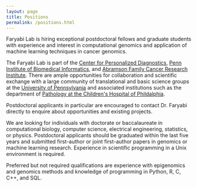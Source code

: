 ```yaml
---
layout: page
title: Positions
permalink: /positions.html
---
```


Faryabi Lab is hiring exceptional postdoctoral fellows and graduate students with experience and interest in computational genomics and application of machine learning techniques in cancer genomics. 

The Faryabi Lab is part of the [Center for Personalized Diagnostics](http://www.pennmedicine.org/personalized-diagnostics/), [Penn Institute of Biomedical Informatics](http://upibi.org/), and [Abramson Family Cancer Research Institute](http://www.afcri.upenn.edu/). There are ample opportunities for collaboration and scientific exchange with a large community of translational and basic science groups at the [University of Pennsylvania](http://www.upenn.edu/) and associated institutions such as the department of [Pathology at the Children's Hospital of Phildalphia](http://www.chop.edu/centers-programs/pathology-and-laboratory-medicine).

Postdoctoral applicants in particular are encouraged to contact Dr. Faryabi directly to enquire about opportunities and existing projects.

We are looking for individuals with doctorate or baccalaureate in computational biology, computer science, electrical engineering, statistics, or physics. Postdoctoral applicants should be graduated within the last five years and submitted first-author or joint first-author papers in genomics or machine learning research. Experience in scientific programming in a Unix environment is required.

Preferred but not required qualifications are experience with epigenomics and genomics methods and knowledge of programming in Python, R, C, C++, and SQL.
